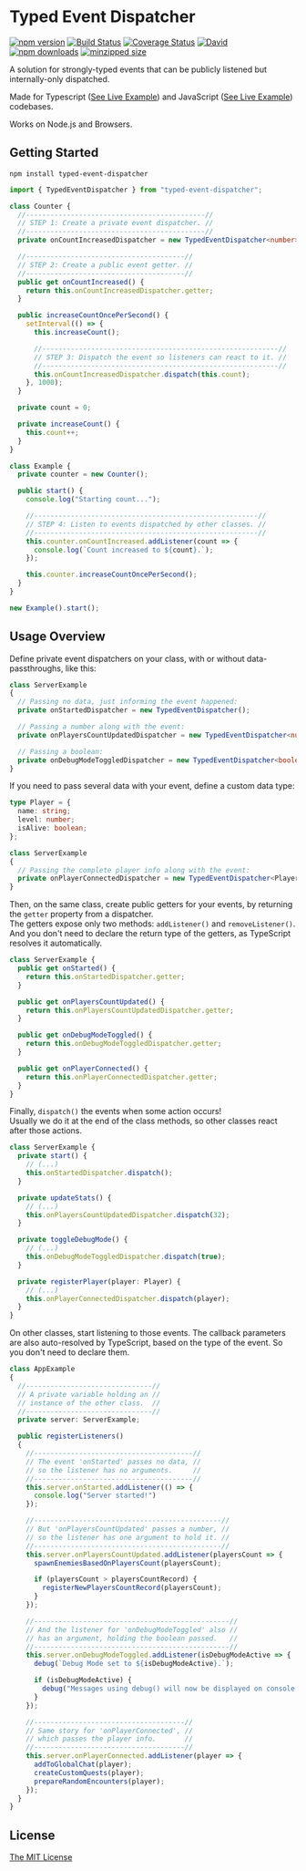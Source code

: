 # Typed Event Dispatcher

[![npm version](https://img.shields.io/npm/v/typed-event-dispatcher.svg?style=flat)](https://www.npmjs.org/package/typed-event-dispatcher)
[![Build Status](https://img.shields.io/github/workflow/status/felladrin/typed-event-dispatcher/Build%20and%20Test)](https://github.com/felladrin/typed-event-dispatcher/actions?query=workflow%3A%22Build+and+Test%22)
[![Coverage Status](https://img.shields.io/coveralls/github/felladrin/typed-event-dispatcher)](https://coveralls.io/github/felladrin/typed-event-dispatcher?branch=master)
[![David](https://img.shields.io/david/felladrin/typed-event-dispatcher)](https://david-dm.org/felladrin/typed-event-dispatcher)
[![npm downloads](https://img.shields.io/npm/dm/typed-event-dispatcher.svg?style=flat)](http://npm-stat.com/charts.html?package=typed-event-dispatcher)
[![minzipped size](https://img.shields.io/bundlephobia/minzip/typed-event-dispatcher)](https://bundlephobia.com/result?p=typed-event-dispatcher)

A solution for strongly-typed events that can be publicly listened but internally-only dispatched.

Made for Typescript ([See Live Example](https://repl.it/@victornogueira/typed-event-dispatcher-typescript-example)) and JavaScript ([See Live Example](https://repl.it/@victornogueira/typed-event-dispatcher-javascript-example)) codebases.

Works on Node.js and Browsers.

## Getting Started

```shell script
npm install typed-event-dispatcher
```

```typescript
import { TypedEventDispatcher } from "typed-event-dispatcher";

class Counter {
  //--------------------------------------------//
  // STEP 1: Create a private event dispatcher. //
  //--------------------------------------------//
  private onCountIncreasedDispatcher = new TypedEventDispatcher<number>();

  //---------------------------------------//
  // STEP 2: Create a public event getter. //
  //---------------------------------------//
  public get onCountIncreased() {
    return this.onCountIncreasedDispatcher.getter;
  }

  public increaseCountOncePerSecond() {
    setInterval(() => {
      this.increaseCount();

      //----------------------------------------------------------//
      // STEP 3: Dispatch the event so listeners can react to it. //
      //----------------------------------------------------------//
      this.onCountIncreasedDispatcher.dispatch(this.count);
    }, 1000);
  }

  private count = 0;

  private increaseCount() {
    this.count++;
  }
}

class Example {
  private counter = new Counter();

  public start() {
    console.log("Starting count...");

    //-------------------------------------------------------//
    // STEP 4: Listen to events dispatched by other classes. //
    //-------------------------------------------------------//
    this.counter.onCountIncreased.addListener(count => {
      console.log(`Count increased to ${count}.`);
    });

    this.counter.increaseCountOncePerSecond();
  }
}

new Example().start();
```

## Usage Overview

Define private event dispatchers on your class, with or without data-passthroughs, like this:

```typescript
class ServerExample
{
  // Passing no data, just informing the event happened:
  private onStartedDispatcher = new TypedEventDispatcher();

  // Passing a number along with the event:
  private onPlayersCountUpdatedDispatcher = new TypedEventDispatcher<number>();

  // Passing a boolean:
  private onDebugModeToggledDispatcher = new TypedEventDispatcher<boolean>();
}
```

If you need to pass several data with your event, define a custom data type:

```typescript
type Player = {
  name: string;
  level: number;
  isAlive: boolean;
};

class ServerExample
{
  // Passing the complete player info along with the event:
  private onPlayerConnectedDispatcher = new TypedEventDispatcher<Player>();
}
```

Then, on the same class, create public getters for your events,
by returning the `getter` property from a dispatcher.  
The getters expose only two methods: `addListener()` and `removeListener()`.  
And you don't need to declare the return type of the getters,
as TypeScript resolves it automatically.

```typescript
class ServerExample {
  public get onStarted() {
    return this.onStartedDispatcher.getter;
  }

  public get onPlayersCountUpdated() {
    return this.onPlayersCountUpdatedDispatcher.getter;
  }

  public get onDebugModeToggled() {
    return this.onDebugModeToggledDispatcher.getter;
  }

  public get onPlayerConnected() {
    return this.onPlayerConnectedDispatcher.getter;
  }
}
```

Finally, `dispatch()` the events when some action occurs!  
Usually we do it at the end of the class methods, so other
classes react after those actions.

```typescript
class ServerExample {
  private start() {
    // (...)
    this.onStartedDispatcher.dispatch();
  }

  private updateStats() {
    // (...)
    this.onPlayersCountUpdatedDispatcher.dispatch(32);
  }

  private toggleDebugMode() {
    // (...)
    this.onDebugModeToggledDispatcher.dispatch(true);
  }

  private registerPlayer(player: Player) {
    // (...)
    this.onPlayerConnectedDispatcher.dispatch(player);
  }
}
```

On other classes, start listening to those events.
The callback parameters are also auto-resolved by TypeScript,
based on the type of the event. So you don't need to declare them.

```typescript
class AppExample
{
  //-------------------------------//
  // A private variable holding an //
  // instance of the other class.  //
  //-------------------------------//
  private server: ServerExample;

  public registerListeners()
  {
    //---------------------------------------//
    // The event 'onStarted' passes no data, //
    // so the listener has no arguments.     //
    //---------------------------------------//
    this.server.onStarted.addListener(() => {
      console.log("Server started!")
    });

    //----------------------------------------------//
    // But 'onPlayersCountUpdated' passes a number, //
    // so the listener has one argument to hold it. //
    //----------------------------------------------//
    this.server.onPlayersCountUpdated.addListener(playersCount => {
      spawnEnemiesBasedOnPlayersCount(playersCount);

      if (playersCount > playersCountRecord) {
        registerNewPlayersCountRecord(playersCount);
      }
    });

    //------------------------------------------------//
    // And the listener for 'onDebugModeToggled' also //
    // has an argument, holding the boolean passed.   //
    //------------------------------------------------//
    this.server.onDebugModeToggled.addListener(isDebugModeActive => {
      debug(`Debug Mode set to ${isDebugModeActive}.`);

      if (isDebugModeActive) {
        debug("Messages using debug() will now be displayed on console.");
      }
    });

    //-------------------------------------//
    // Same story for 'onPlayerConnected', //
    // which passes the player info.       //
    //-------------------------------------//
    this.server.onPlayerConnected.addListener(player => {
      addToGlobalChat(player);
      createCustomQuests(player);
      prepareRandomEncounters(player);
    });
  }
}
```

## License

[The MIT License](http://victor.mit-license.org)
